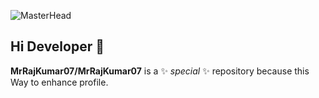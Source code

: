 ![MasterHead](https://github.com/user-attachments/assets/fd976f6d-6166-4dc6-b16b-fa3e1b926d98)
## Hi Developer 👋


**MrRajKumar07/MrRajKumar07** is a ✨ _special_ ✨ repository because  this Way to enhance profile.
<!--
Here are some ideas to get you started:

- 🔭 I’m currently working on ...
- 🌱 I’m currently learning ...
- 👯 I’m looking to collaborate on ...
- 🤔 I’m looking for help with ...
- 💬 Ask me about ...
- 📫 How to reach me: ...
- 😄 Pronouns: ...
- ⚡ Fun fact: ...
-->
